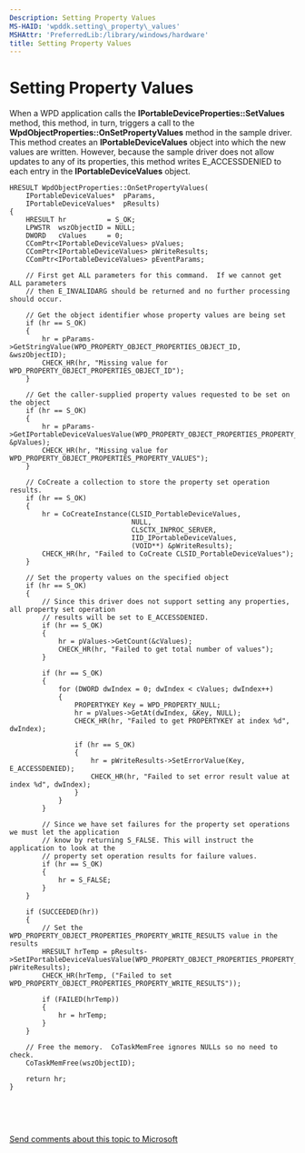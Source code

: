```yaml
---
Description: Setting Property Values
MS-HAID: 'wpddk.setting\_property\_values'
MSHAttr: 'PreferredLib:/library/windows/hardware'
title: Setting Property Values
---
```


# Setting Property Values


When a WPD application calls the **IPortableDeviceProperties::SetValues** method, this method, in turn, triggers a call to the **WpdObjectProperties::OnSetPropertyValues** method in the sample driver. This method creates an **IPortableDeviceValues** object into which the new values are written. However, because the sample driver does not allow updates to any of its properties, this method writes E\_ACCESSDENIED to each entry in the **IPortableDeviceValues** object.

```ManagedCPlusPlus
HRESULT WpdObjectProperties::OnSetPropertyValues(
    IPortableDeviceValues*  pParams,
    IPortableDeviceValues*  pResults)
{
    HRESULT hr          = S_OK;
    LPWSTR  wszObjectID = NULL;
    DWORD   cValues     = 0;
    CComPtr<IPortableDeviceValues> pValues;
    CComPtr<IPortableDeviceValues> pWriteResults;
    CComPtr<IPortableDeviceValues> pEventParams;

    // First get ALL parameters for this command.  If we cannot get ALL parameters
    // then E_INVALIDARG should be returned and no further processing should occur.

    // Get the object identifier whose property values are being set
    if (hr == S_OK)
    {
        hr = pParams->GetStringValue(WPD_PROPERTY_OBJECT_PROPERTIES_OBJECT_ID, &wszObjectID);
        CHECK_HR(hr, "Missing value for WPD_PROPERTY_OBJECT_PROPERTIES_OBJECT_ID");
    }

    // Get the caller-supplied property values requested to be set on the object
    if (hr == S_OK)
    {
        hr = pParams->GetIPortableDeviceValuesValue(WPD_PROPERTY_OBJECT_PROPERTIES_PROPERTY_VALUES, &pValues);
        CHECK_HR(hr, "Missing value for WPD_PROPERTY_OBJECT_PROPERTIES_PROPERTY_VALUES");
    }

    // CoCreate a collection to store the property set operation results.
    if (hr == S_OK)
    {
        hr = CoCreateInstance(CLSID_PortableDeviceValues,
                              NULL,
                              CLSCTX_INPROC_SERVER,
                              IID_IPortableDeviceValues,
                              (VOID**) &pWriteResults);
        CHECK_HR(hr, "Failed to CoCreate CLSID_PortableDeviceValues");
    }

    // Set the property values on the specified object
    if (hr == S_OK)
    {
        // Since this driver does not support setting any properties, all property set operation
        // results will be set to E_ACCESSDENIED.
        if (hr == S_OK)
        {
            hr = pValues->GetCount(&cValues);
            CHECK_HR(hr, "Failed to get total number of values");
        }

        if (hr == S_OK)
        {
            for (DWORD dwIndex = 0; dwIndex < cValues; dwIndex++)
            {
                PROPERTYKEY Key = WPD_PROPERTY_NULL;
                hr = pValues->GetAt(dwIndex, &Key, NULL);
                CHECK_HR(hr, "Failed to get PROPERTYKEY at index %d", dwIndex);

                if (hr == S_OK)
                {
                    hr = pWriteResults->SetErrorValue(Key, E_ACCESSDENIED);
                    CHECK_HR(hr, "Failed to set error result value at index %d", dwIndex);
                }
            }
        }

        // Since we have set failures for the property set operations we must let the application
        // know by returning S_FALSE. This will instruct the application to look at the
        // property set operation results for failure values.
        if (hr == S_OK)
        {
            hr = S_FALSE;
        }
    }

    if (SUCCEEDED(hr))
    {
        // Set the WPD_PROPERTY_OBJECT_PROPERTIES_PROPERTY_WRITE_RESULTS value in the results
        HRESULT hrTemp = pResults->SetIPortableDeviceValuesValue(WPD_PROPERTY_OBJECT_PROPERTIES_PROPERTY_WRITE_RESULTS, pWriteResults);
        CHECK_HR(hrTemp, ("Failed to set WPD_PROPERTY_OBJECT_PROPERTIES_PROPERTY_WRITE_RESULTS"));

        if (FAILED(hrTemp))
        {
            hr = hrTemp;
        }
    }

    // Free the memory.  CoTaskMemFree ignores NULLs so no need to check.
    CoTaskMemFree(wszObjectID);

    return hr;
}
```

 

 

[Send comments about this topic to Microsoft](mailto:wsddocfb@microsoft.com?subject=Documentation%20feedback%20[wpd_dk\wpddk]:%20Setting%20Property%20Values%20%20RELEASE:%20%281/5/2017%29&body=%0A%0APRIVACY%20STATEMENT%0A%0AWe%20use%20your%20feedback%20to%20improve%20the%20documentation.%20We%20don't%20use%20your%20email%20address%20for%20any%20other%20purpose,%20and%20we'll%20remove%20your%20email%20address%20from%20our%20system%20after%20the%20issue%20that%20you're%20reporting%20is%20fixed.%20While%20we're%20working%20to%20fix%20this%20issue,%20we%20might%20send%20you%20an%20email%20message%20to%20ask%20for%20more%20info.%20Later,%20we%20might%20also%20send%20you%20an%20email%20message%20to%20let%20you%20know%20that%20we've%20addressed%20your%20feedback.%0A%0AFor%20more%20info%20about%20Microsoft's%20privacy%20policy,%20see%20http://privacy.microsoft.com/default.aspx. "Send comments about this topic to Microsoft")



